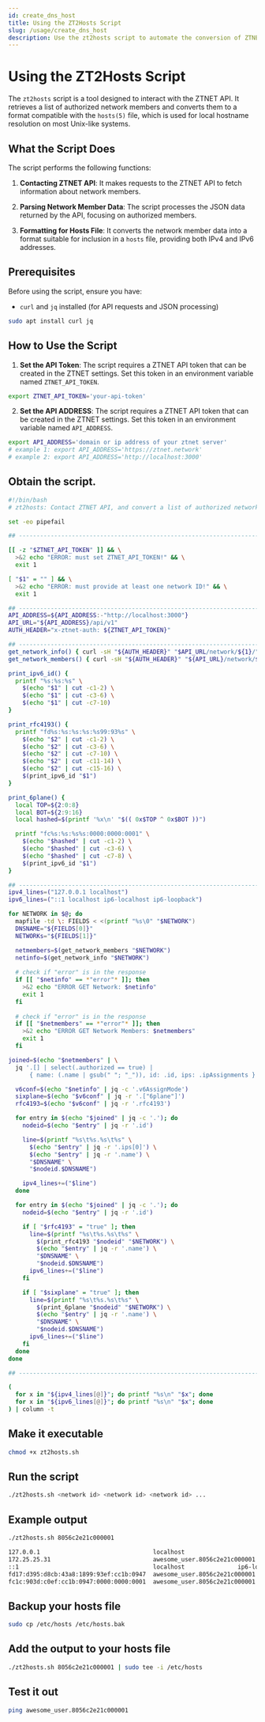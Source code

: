 ```yaml
---
id: create_dns_host
title: Using the ZT2Hosts Script
slug: /usage/create_dns_host
description: Use the zt2hosts script to automate the conversion of ZTNET API network member data into a hosts file format for efficient local DNS resolution.
---
```


# Using the ZT2Hosts Script

The `zt2hosts` script is a tool designed to interact with the ZTNET API. It retrieves a list of authorized network members and converts them to a format compatible with the `hosts(5)` file, which is used for local hostname resolution on most Unix-like systems.

## What the Script Does

The script performs the following functions:

1. **Contacting ZTNET API**: It makes requests to the ZTNET API to fetch information about network members.

2. **Parsing Network Member Data**: The script processes the JSON data returned by the API, focusing on authorized members.

3. **Formatting for Hosts File**: It converts the network member data into a format suitable for inclusion in a `hosts` file, providing both IPv4 and IPv6 addresses.

## Prerequisites

Before using the script, ensure you have:

- `curl` and `jq` installed (for API requests and JSON processing) 
```bash	
sudo apt install curl jq
```

## How to Use the Script

1. **Set the API Token**: The script requires a ZTNET API token that can be created in the ZTNET settings. Set this token in an environment variable named `ZTNET_API_TOKEN`.
```bash
export ZTNET_API_TOKEN='your-api-token'
```

2. **Set the API ADDRESS**: The script requires a ZTNET API token that can be created in the ZTNET settings. Set this token in an environment variable named `API_ADDRESS`.
```bash
export API_ADDRESS='domain or ip address of your ztnet server'
# example 1: export API_ADDRESS='https://ztnet.network'
# example 2: export API_ADDRESS='http://localhost:3000'
```


## Obtain the script.
```bash
#!/bin/bash
# zt2hosts: Contact ZTNET API, and convert a list of authorized network members to hosts(5) format

set -eo pipefail

## -----------------------------------------------------------------------------

[[ -z "$ZTNET_API_TOKEN" ]] && \
  >&2 echo "ERROR: must set ZTNET_API_TOKEN!" && \
  exit 1

[ "$1" = "" ] && \
  >&2 echo "ERROR: must provide at least one network ID!" && \
  exit 1

## -----------------------------------------------------------------------------
API_ADDRESS=${API_ADDRESS:-"http://localhost:3000"}
API_URL="${API_ADDRESS}/api/v1"
AUTH_HEADER="x-ztnet-auth: ${ZTNET_API_TOKEN}"

## -----------------------------------------------------------------------------
get_network_info() { curl -sH "${AUTH_HEADER}" "$API_URL/network/${1}/"; }
get_network_members() { curl -sH "${AUTH_HEADER}" "${API_URL}/network/${1}/member/"; }

print_ipv6_id() {
  printf "%s:%s:%s" \
    $(echo "$1" | cut -c1-2) \
    $(echo "$1" | cut -c3-6) \
    $(echo "$1" | cut -c7-10)
}

print_rfc4193() {
  printf "fd%s:%s:%s:%s:%s99:93%s" \
    $(echo "$2" | cut -c1-2) \
    $(echo "$2" | cut -c3-6) \
    $(echo "$2" | cut -c7-10) \
    $(echo "$2" | cut -c11-14) \
    $(echo "$2" | cut -c15-16) \
    $(print_ipv6_id "$1")
}

print_6plane() {
  local TOP=${2:0:8}
  local BOT=${2:9:16}
  local hashed=$(printf '%x\n' "$(( 0x$TOP ^ 0x$BOT ))")

  printf "fc%s:%s:%s%s:0000:0000:0001" \
    $(echo "$hashed" | cut -c1-2) \
    $(echo "$hashed" | cut -c3-6) \
    $(echo "$hashed" | cut -c7-8) \
    $(print_ipv6_id "$1")
}

## -----------------------------------------------------------------------------
ipv4_lines=("127.0.0.1 localhost")
ipv6_lines=("::1 localhost ip6-localhost ip6-loopback")

for NETWORK in $@; do
  mapfile -td \: FIELDS < <(printf "%s\0" "$NETWORK")
  DNSNAME="${FIELDS[0]}"
  NETWORKs="${FIELDS[1]}"

  netmembers=$(get_network_members "$NETWORK")
  netinfo=$(get_network_info "$NETWORK")
  
  # check if "error" is in the response
  if [[ "$netinfo" == *"error"* ]]; then
    >&2 echo "ERROR GET Network: $netinfo"
    exit 1
  fi
  
  # check if "error" is in the response
  if [[ "$netmembers" == *"error"* ]]; then
    >&2 echo "ERROR GET Network Members: $netmembers"
    exit 1
  fi

joined=$(echo "$netmembers" | \
  jq '.[] | select(.authorized == true) | 
      { name: (.name | gsub(" "; "_")), id: .id, ips: .ipAssignments }')

  v6conf=$(echo "$netinfo" | jq -c '.v6AssignMode')
  sixplane=$(echo "$v6conf" | jq -r '.["6plane"]')
  rfc4193=$(echo "$v6conf" | jq -r '.rfc4193')

  for entry in $(echo "$joined" | jq -c '.'); do
    nodeid=$(echo "$entry" | jq -r '.id')

    line=$(printf "%s\t%s.%s\t%s" \
      $(echo "$entry" | jq -r '.ips[0]') \
      $(echo "$entry" | jq -r '.name') \
      "$DNSNAME" \
      "$nodeid.$DNSNAME")

    ipv4_lines+=("$line")
  done

  for entry in $(echo "$joined" | jq -c '.'); do
    nodeid=$(echo "$entry" | jq -r '.id')

    if [ "$rfc4193" = "true" ]; then
      line=$(printf "%s\t%s.%s\t%s" \
        $(print_rfc4193 "$nodeid" "$NETWORK") \
        $(echo "$entry" | jq -r '.name') \
        "$DNSNAME" \
        "$nodeid.$DNSNAME")
      ipv6_lines+=("$line")
    fi

    if [ "$sixplane" = "true" ]; then
      line=$(printf "%s\t%s.%s\t%s" \
        $(print_6plane "$nodeid" "$NETWORK") \
        $(echo "$entry" | jq -r '.name') \
        "$DNSNAME" \
        "$nodeid.$DNSNAME")
      ipv6_lines+=("$line")
    fi
  done
done

## -----------------------------------------------------------------------------

(
  for x in "${ipv4_lines[@]}"; do printf "%s\n" "$x"; done
  for x in "${ipv6_lines[@]}"; do printf "%s\n" "$x"; done
) | column -t
```

## Make it executable
```bash
chmod +x zt2hosts.sh
```

## Run the script
```bash
./zt2hosts.sh <network id> <network id> <network id> ...
```

## Example output
```bash
./zt2hosts.sh 8056c2e21c000001
```
```bash
127.0.0.1                                localhost                                            
172.25.25.31                             awesome_user.8056c2e21c000001  efcc1b0947.8056c2e21c000001  
::1                                      localhost               ip6-localhost                ip6-loopback
fd17:d395:d8cb:43a8:1899:93ef:cc1b:0947  awesome_user.8056c2e21c000001  efcc1b0947.8056c2e21c000001  
fc1c:903d:c0ef:cc1b:0947:0000:0000:0001  awesome_user.8056c2e21c000001  efcc1b0947.8056c2e21c000001
```

## Backup your hosts file
```bash
sudo cp /etc/hosts /etc/hosts.bak
```

## Add the output to your hosts file
```bash
./zt2hosts.sh 8056c2e21c000001 | sudo tee -i /etc/hosts
```

## Test it out
```bash
ping awesome_user.8056c2e21c000001
```
